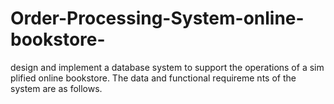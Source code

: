 # Order-Processing-System-online-bookstore-
design and implement a  database system to support the operations of a sim plified  online bookstore. The data and functional requireme nts of the system are as follows. 
